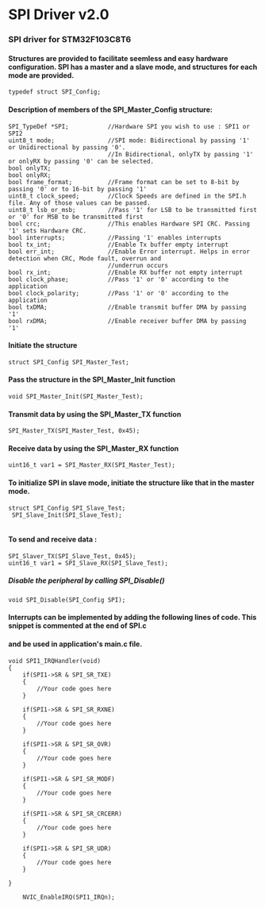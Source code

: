 # SPI Driver v2.0 

### SPI driver for STM32F103C8T6


#### Structures are provided to facilitate seemless and easy hardware configuration. SPI has a master and a slave mode, and structures for each mode are provided. 

```
typedef struct SPI_Config;
```

#### Description of members of the SPI_Master_Config structure:
```
SPI_TypeDef *SPI;           //Hardware SPI you wish to use : SPI1 or SPI2
uint8_t mode;               //SPI mode: Bidirectional by passing '1' or Unidirectional by passing '0'. 
                            //In Bidirectional, onlyTX by passing '1' or onlyRX by passing '0' can be selected.
bool onlyTX;
bool onlyRX;
bool frame_format;          //Frame format can be set to 8-bit by passing '0' or to 16-bit by passing '1'
uint8_t clock_speed;        //Clock Speeds are defined in the SPI.h file. Any of those values can be passed.
uint8_t lsb_or_msb;         //Pass '1' for LSB to be transmitted first or '0' for MSB to be transmitted first
bool crc;                   //This enables Hardware SPI CRC. Passing '1' sets Hardware CRC.
bool interrupts;            //Passing '1' enables interrupts
bool tx_int;                //Enable Tx buffer empty interrupt
bool err_int;               //Enable Error interrupt. Helps in error detection when CRC, Mode fault, overrun and 
                            //underrun occurs
bool rx_int;                //Enable RX buffer not empty interrupt
bool clock_phase;           //Pass '1' or '0' according to the application
bool clock_polarity;        //Pass '1' or '0' according to the application
bool txDMA;                 //Enable transmit buffer DMA by passing '1'
bool rxDMA;                 //Enable receiver buffer DMA by passing '1'
```

#### Initiate the structure 
 ```
 struct SPI_Config SPI_Master_Test;
 ```

#### Pass the structure in the SPI_Master_Init function

```
void SPI_Master_Init(SPI_Master_Test);
```

#### Transmit data by using the SPI_Master_TX function

```
SPI_Master_TX(SPI_Master_Test, 0x45);
```

#### Receive data by using the SPI_Master_RX function

```
uint16_t var1 = SPI_Master_RX(SPI_Master_Test);
```

#### To initialize SPI in slave mode, initiate the structure like that in the master mode.

```
struct SPI_Config SPI_Slave_Test;
 SPI_Slave_Init(SPI_Slave_Test);
 
```

#### To send and receive data :

```
SPI_Slaver_TX(SPI_Slave_Test, 0x45);
uint16_t var1 = SPI_Slave_RX(SPI_Slave_Test);

```

##### Disable the peripheral by calling SPI_Disable()

```
void SPI_Disable(SPI_Config SPI);
```

#### Interrupts can be implemented by adding the following lines of code. This snippet is commented at the end of SPI.c 
#### and be used in application's main.c file.

```
void SPI1_IRQHandler(void)
{
	if(SPI1->SR & SPI_SR_TXE)
	{
		//Your code goes here
	}

	if(SPI1->SR & SPI_SR_RXNE)
	{
		//Your code goes here
	}

	if(SPI1->SR & SPI_SR_OVR)
	{
		//Your code goes here
	}

	if(SPI1->SR & SPI_SR_MODF)
	{
		//Your code goes here
	}

	if(SPI1->SR & SPI_SR_CRCERR)
	{
		//Your code goes here
	}

	if(SPI1->SR & SPI_SR_UDR)
	{
		//Your code goes here
	}

}

	NVIC_EnableIRQ(SPI1_IRQn);
```
